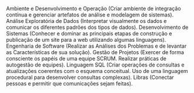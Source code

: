 Ambiente e Desenvolvimento e Operação  (Criar ambiente	de integração	contínua e gerenciar artefatos de	análise	e	modelagem	de sistemas). 
Análise Exploratória de Dados  (Interpretar	visualmente	os	dados	e	comunicar	os	diferentes	padrões	dos tipos de dados). 
Desenvolvimento de Sistemas  (Conhecer	e	dominar as principais etapas de construção	e	publicação de um site para a	web utilizando algumas linguagens). 
Engenharia de Software  (Realizar as Análises dos	Problemas e	de	levantar	as	Características	de	sua	solução). 
Gestão de Projetos  (Exercer	de forma consciente	os	papéis de	uma	equipe SCRUM. Realizar práticas de autogestão	de equipes). 
Linguagem SQL  (Criar operações de consultas	e	atualizações coerentes	com	o	esquema conceitual. Uso de	uma	linguagem	procedural para	desenvolver	consultas	complexas). 
Libras  (Conectar pessoas e permitir que comunicações sejam feitas).

